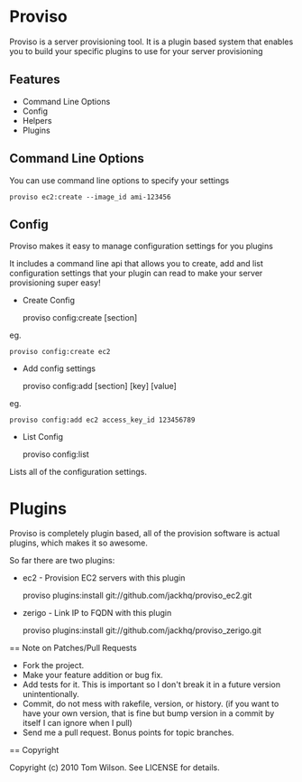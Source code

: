 # Proviso

Proviso is a server provisioning tool.  It is a plugin based system that
enables you to build your specific plugins to use for your server provisioning

## Features

* Command Line Options
* Config
* Helpers
* Plugins

## Command Line Options

You can use command line options to specify your settings

    proviso ec2:create --image_id ami-123456

## Config

Proviso makes it easy to manage configuration settings for you plugins

It includes a command line api that allows you to create, add and list
configuration settings that your plugin can read to make your server provisioning
super easy!

* Create Config

    proviso config:create [section]

eg. 

    proviso config:create ec2

* Add config settings

    proviso config:add [section] [key] [value]
    
eg.

    proviso config:add ec2 access_key_id 123456789
    
* List Config

    proviso config:list
    
Lists all of the configuration settings.

# Plugins

Proviso is completely plugin based, all of the provision software is 
actual plugins, which makes it so awesome.

So far there are two plugins:

* ec2 - Provision EC2 servers with this plugin

  proviso plugins:install git://github.com/jackhq/proviso_ec2.git
  
* zerigo - Link IP to FQDN with this plugin

  proviso plugins:install git://github.com/jackhq/proviso_zerigo.git
  


== Note on Patches/Pull Requests
 
* Fork the project.
* Make your feature addition or bug fix.
* Add tests for it. This is important so I don't break it in a
  future version unintentionally.
* Commit, do not mess with rakefile, version, or history.
  (if you want to have your own version, that is fine but bump version in a commit by itself I can ignore when I pull)
* Send me a pull request. Bonus points for topic branches.

== Copyright

Copyright (c) 2010 Tom Wilson. See LICENSE for details.
